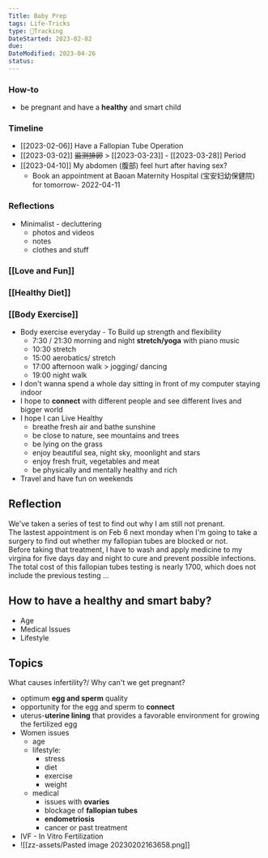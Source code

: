 ```yaml
---
Title: Baby Prep
tags: Life-Tricks
type: 💪Tracking
DateStarted: 2023-02-02
due:
DateModified: 2023-04-26
status:
---
```


### How-to

- be pregnant and have a **healthy** and smart child

### Timeline

- [[2023-02-06]] Have a Fallopian Tube Operation
- [[2023-03-02]] ~~监测排卵~~ > [[2023-03-23]] - [[2023-03-28]] Period
- [[2023-04-10]] My abdomen (腹部) feel hurt after having sex?
  - Book an appointment at Baoan Maternity Hospital (宝安妇幼保健院) for tomorrow- 2022-04-11

### Reflections

- Minimalist - decluttering
  - photos and videos
  - notes
  - clothes and stuff

### [[Love and Fun]]

### [[Healthy Diet]]

### [[Body Exercise]]

- Body exercise everyday - To Build up strength and flexibility
  - 7:30 / 21:30 morning and night **stretch/yoga** with piano music
  - 10:30 stretch
  - 15:00 aerobatics/ stretch
  - 17:00 afternoon walk > jogging/ dancing
  - 19:00 night walk
- I don't wanna spend a whole day sitting in front of my computer staying indoor
- I hope to **connect** with different people and see different lives and bigger world
- I hope I can Live Healthy
  - breathe fresh air and bathe sunshine
  - be close to nature, see mountains and trees
  - be lying on the grass
  - enjoy beautiful sea, night sky, moonlight and stars
  - enjoy fresh fruit, vegetables and meat
  - be physically and mentally healthy and rich
- Travel and have fun on weekends

## Reflection

We've taken a series of test to find out why I am still not prenant.  
The lastest appointment is on Feb 6 next monday when I'm going to take a surgery to find out whether my fallopian tubes are blocked or not.  
Before taking that treatment, I have to wash and apply medicine to my virgina for five days day and night to cure and prevent possible infections.  
The total cost of this fallopian tubes testing is nearly 1700, which does not include the previous testing ...

## How to have a healthy and smart baby?

- Age
- Medical Issues
- Lifestyle

## Topics

What causes infertility?/ Why can't we get pregnant?

- optimum **egg and sperm** quality
- opportunity for the egg and sperm to **connect**
- uterus-**uterine lining** that provides a favorable environment for growing the fertilized egg
- Women issues
  - age
  - lifestyle:
    - stress
    - diet
    - exercise
    - weight
  - medical
    - issues with **ovaries**
    - blockage of **fallopian tubes**
    - **endometriosis**
    - cancer or past treatment
- IVF - In Vitro Fertilization
- ![[zz-assets/Pasted image 20230202163658.png]]

